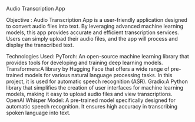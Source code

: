 Audio Transcription App

Objective : Audio Transcription App is a user-friendly application designed to convert audio files into text. 
By leveraging advanced machine learning models, this app provides accurate and efficient transcription services.
Users can simply upload their audio files, and the app will process and display the transcribed text.

Technologies Used: 
PyTorch: An open-source machine learning library that provides tools for developing and training deep learning models.
Transformers:A library by Hugging Face that offers a wide range of pre-trained models for various natural language processing tasks. In this project, it is used for automatic speech recognition (ASR).
Gradio:A Python library that simplifies the creation of user interfaces for machine learning models, making it easy to upload audio files and view transcriptions.
OpenAI Whisper Model: A pre-trained model specifically designed for automatic speech recognition. It ensures high accuracy in transcribing spoken language into text.

